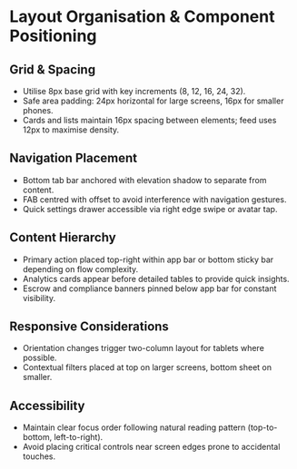 # Layout Organisation & Component Positioning

## Grid & Spacing
- Utilise 8px base grid with key increments (8, 12, 16, 24, 32).
- Safe area padding: 24px horizontal for large screens, 16px for smaller phones.
- Cards and lists maintain 16px spacing between elements; feed uses 12px to maximise density.

## Navigation Placement
- Bottom tab bar anchored with elevation shadow to separate from content.
- FAB centred with offset to avoid interference with navigation gestures.
- Quick settings drawer accessible via right edge swipe or avatar tap.

## Content Hierarchy
- Primary action placed top-right within app bar or bottom sticky bar depending on flow complexity.
- Analytics cards appear before detailed tables to provide quick insights.
- Escrow and compliance banners pinned below app bar for constant visibility.

## Responsive Considerations
- Orientation changes trigger two-column layout for tablets where possible.
- Contextual filters placed at top on larger screens, bottom sheet on smaller.

## Accessibility
- Maintain clear focus order following natural reading pattern (top-to-bottom, left-to-right).
- Avoid placing critical controls near screen edges prone to accidental touches.
